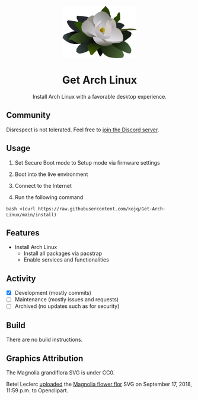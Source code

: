 <div align=center>
  <img src=LOGO.svg height=140/>

  # Get Arch Linux

  Install Arch Linux with a favorable desktop experience.
</div>

## Community

Disrespect is not tolerated. Feel free to [join the Discord server](https://discord.com/invite/C6NdvU5bzN).

## Usage

1. Set Secure Boot mode to Setup mode via firmware settings

1. Boot into the live environment

1. Connect to the Internet

1. Run the following command

```ShellSession
bash <(curl https://raw.githubusercontent.com/kojq/Get-Arch-Linux/main/install)
```

## Features

- Install Arch Linux
  - Install all packages via pacstrap
  - Enable services and functionalities

## Activity

- [x] Development (mostly commits)
- [ ] Maintenance (mostly issues and requests)
- [ ] Archived (no updates such as for security)

## Build

There are no build instructions.

## Graphics Attribution

The Magnolia grandiflora SVG is under CC0.

Betel Leclerc [uploaded](https://openclipart.org/download/306895/1537228771.svg) the [Magnolia flower flor](https://openclipart.org/detail/306895/magnolia-flower-flor) SVG on September 17, 2018, 11:59 p.m. to Openclipart.
